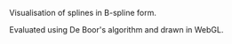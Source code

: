 Visualisation of splines in B-spline form.

Evaluated using De Boor's algorithm and drawn in WebGL.

